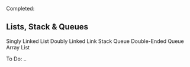 Completed:

Lists, Stack & Queues
-----------------------------
Singly Linked List
Doubly Linked Link
Stack
Queue
Double-Ended Queue
Array List

To Do:
..
